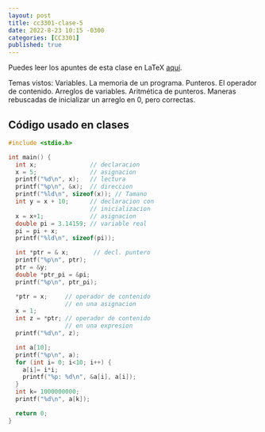 ```yaml
---
layout: post
title: cc3301-clase-5
date: 2022-8-23 10:15 -0300
categories: [CC3301]
published: true
---
```


Puedes leer los apuntes de esta clase en LaTeX [aquí](/web/viewer.html?file=2022-8-23-cc3301-clase-5.pdf).

Temas vistos: Variables. La memoria de un programa. Punteros. El operador de contenido. Arreglos de variables. Aritmética de punteros. Maneras rebuscadas de inicializar un arreglo en 0, pero correctas.

## Código usado en clases



```c
#include <stdio.h>

int main() {
  int x;               // declaracion
  x = 5;               // asignacion
  printf("%d\n", x);   // lectura
  printf("%p\n", &x);  // direccion
  printf("%ld\n", sizeof(x)); // Tamano
  int y = x + 10;      // declaracion con
                       // inicializacion
  x = x+1;             // asignacion
  double pi = 3.14159; // variable real
  pi = pi + x;
  printf("%ld\n", sizeof(pi));

  int *ptr = & x;       // decl. puntero
  printf("%p\n", ptr);
  ptr = &y;
  double *ptr_pi = &pi;
  printf("%p\n", ptr_pi);

  *ptr = x;     // operador de contenido
                // en una asignacion
  x = 1;
  int z = *ptr; // operador de contenido
                // en una expresion
  printf("%d\n", z);

  int a[10];
  printf("%p\n", a);
  for (int i= 0; i<10; i++) {
    a[i]= i*i;
    printf("%p: %d\n", &a[i], a[i]);
  }
  int k= 1000000000;
  printf("%d\n", a[k]);

  return 0;
}
```
